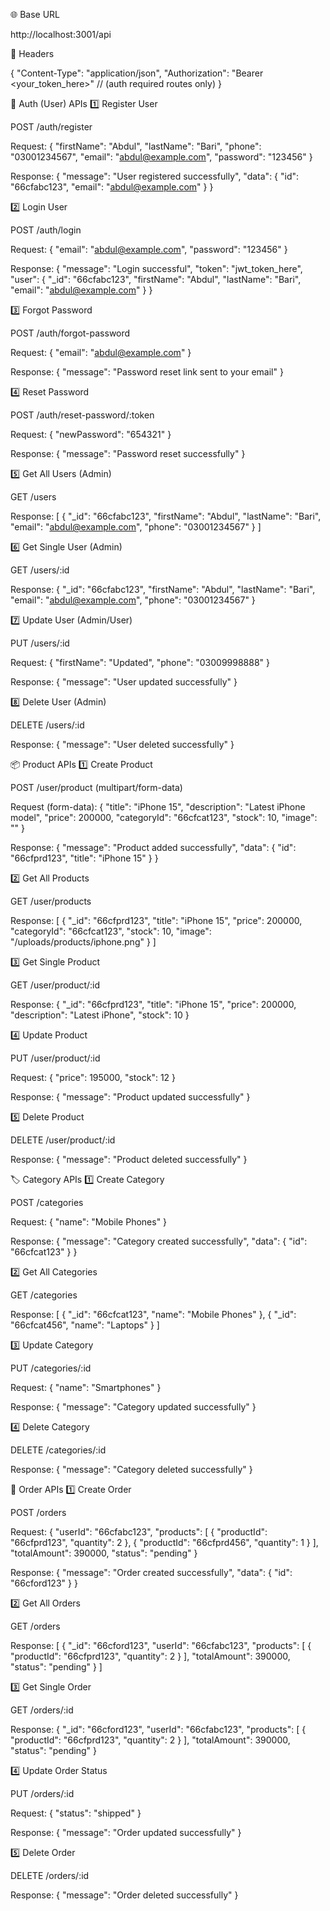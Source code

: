🌐 Base URL

http://localhost:3001/api


🔑 Headers

{
  "Content-Type": "application/json",
  "Authorization": "Bearer <your_token_here>"   // (auth required routes only)
}

👤 Auth (User) APIs
1️⃣ Register User

POST /auth/register

Request:
{
  "firstName": "Abdul",
  "lastName": "Bari",
  "phone": "03001234567",
  "email": "abdul@example.com",
  "password": "123456"
}

Response:
{
  "message": "User registered successfully",
  "data": { "id": "66cfabc123", "email": "abdul@example.com" }
}

2️⃣ Login User

POST /auth/login

Request:
{
  "email": "abdul@example.com",
  "password": "123456"
}

Response:
{
  "message": "Login successful",
  "token": "jwt_token_here",
  "user": {
    "_id": "66cfabc123",
    "firstName": "Abdul",
    "lastName": "Bari",
    "email": "abdul@example.com"
  }
}

3️⃣ Forgot Password

POST /auth/forgot-password

Request:
{ "email": "abdul@example.com" }

Response:
{ "message": "Password reset link sent to your email" }

4️⃣ Reset Password

POST /auth/reset-password/:token

Request:
{ "newPassword": "654321" }

Response:
{ "message": "Password reset successfully" }

5️⃣ Get All Users (Admin)

GET /users

Response:
[
  {
    "_id": "66cfabc123",
    "firstName": "Abdul",
    "lastName": "Bari",
    "email": "abdul@example.com",
    "phone": "03001234567"
  }
]

6️⃣ Get Single User (Admin)

GET /users/:id

Response:
{
  "_id": "66cfabc123",
  "firstName": "Abdul",
  "lastName": "Bari",
  "email": "abdul@example.com",
  "phone": "03001234567"
}

7️⃣ Update User (Admin/User)

PUT /users/:id

Request:
{ "firstName": "Updated", "phone": "03009998888" }

Response:
{ "message": "User updated successfully" }

8️⃣ Delete User (Admin)

DELETE /users/:id

Response:
{ "message": "User deleted successfully" }

📦 Product APIs
1️⃣ Create Product

POST /user/product (multipart/form-data)

Request (form-data):
{
  "title": "iPhone 15",
  "description": "Latest iPhone model",
  "price": 200000,
  "categoryId": "66cfcat123",
  "stock": 10,
  "image": "<file>"
}

Response:
{
  "message": "Product added successfully",
  "data": { "id": "66cfprd123", "title": "iPhone 15" }
}

2️⃣ Get All Products

GET /user/products

Response:
[
  {
    "_id": "66cfprd123",
    "title": "iPhone 15",
    "price": 200000,
    "categoryId": "66cfcat123",
    "stock": 10,
    "image": "/uploads/products/iphone.png"
  }
]

3️⃣ Get Single Product

GET /user/product/:id

Response:
{
  "_id": "66cfprd123",
  "title": "iPhone 15",
  "price": 200000,
  "description": "Latest iPhone",
  "stock": 10
}

4️⃣ Update Product

PUT /user/product/:id

Request:
{ "price": 195000, "stock": 12 }

Response:
{ "message": "Product updated successfully" }

5️⃣ Delete Product

DELETE /user/product/:id

Response:
{ "message": "Product deleted successfully" }

🏷️ Category APIs
1️⃣ Create Category

POST /categories

Request:
{ "name": "Mobile Phones" }

Response:
{
  "message": "Category created successfully",
  "data": { "id": "66cfcat123" }
}

2️⃣ Get All Categories

GET /categories

Response:
[
  { "_id": "66cfcat123", "name": "Mobile Phones" },
  { "_id": "66cfcat456", "name": "Laptops" }
]

3️⃣ Update Category

PUT /categories/:id

Request:
{ "name": "Smartphones" }

Response:
{ "message": "Category updated successfully" }

4️⃣ Delete Category

DELETE /categories/:id

Response:
{ "message": "Category deleted successfully" }

📑 Order APIs
1️⃣ Create Order

POST /orders

Request:
{
  "userId": "66cfabc123",
  "products": [
    { "productId": "66cfprd123", "quantity": 2 },
    { "productId": "66cfprd456", "quantity": 1 }
  ],
  "totalAmount": 390000,
  "status": "pending"
}

Response:
{
  "message": "Order created successfully",
  "data": { "id": "66cford123" }
}

2️⃣ Get All Orders

GET /orders

Response:
[
  {
    "_id": "66cford123",
    "userId": "66cfabc123",
    "products": [
      { "productId": "66cfprd123", "quantity": 2 }
    ],
    "totalAmount": 390000,
    "status": "pending"
  }
]

3️⃣ Get Single Order

GET /orders/:id

Response:
{
  "_id": "66cford123",
  "userId": "66cfabc123",
  "products": [
    { "productId": "66cfprd123", "quantity": 2 }
  ],
  "totalAmount": 390000,
  "status": "pending"
}

4️⃣ Update Order Status

PUT /orders/:id

Request:
{ "status": "shipped" }

Response:
{ "message": "Order updated successfully" }

5️⃣ Delete Order

DELETE /orders/:id

Response:
{ "message": "Order deleted successfully" }

